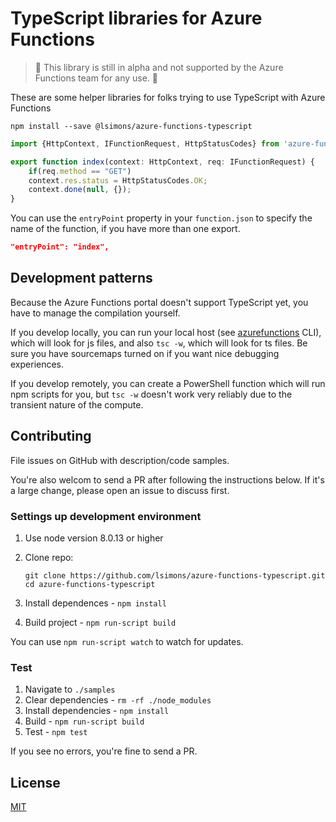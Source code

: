 # TypeScript libraries for Azure Functions

> :construction: This library is still in alpha and not supported by the Azure Functions team for any use. :construction:

These are some helper libraries for folks trying to use TypeScript with Azure Functions

`npm install --save @lsimons/azure-functions-typescript`

```typescript
import {HttpContext, IFunctionRequest, HttpStatusCodes} from 'azure-functions-typescript'

export function index(context: HttpContext, req: IFunctionRequest) {
    if(req.method == "GET")
    context.res.status = HttpStatusCodes.OK;
    context.done(null, {});
}
```

You can use the `entryPoint` property in your `function.json` to specify the name of the function, if you have more than one export.

```json
"entryPoint": "index", 
```

## Development patterns

Because the Azure Functions portal doesn't support TypeScript yet, you have to manage the compilation yourself. 

If you develop locally, you can run your local host (see [azurefunctions](https://www.npmjs.com/package/azurefunctions) CLI), which will look for js files, and also `tsc -w`, which will look for ts files. Be sure you have sourcemaps turned on if you want nice debugging experiences.

If you develop remotely, you can create a PowerShell function which will run npm scripts for you, but `tsc -w` doesn't work very reliably due to the transient nature of the compute.

## Contributing

File issues on GitHub with description/code samples. 

You're also welcom to send a PR after following the instructions below. If it's a large change, please open an issue to discuss first.

### Settings up development environment

1. Use node version 8.0.13 or higher
2. Clone repo:

    `git clone https://github.com/lsimons/azure-functions-typescript.git` 
    `cd azure-functions-typescript`

3. Install dependences - `npm install`
4. Build project - `npm run-script build`

You can use `npm run-script watch` to watch for updates.

### Test

1. Navigate to `./samples`
2. Clear dependencies - `rm -rf ./node_modules`
3. Install dependencies - `npm install`
4. Build - `npm run-script build`
5. Test - `npm test`

If you see no errors, you're fine to send a PR.

## License

[MIT](LICENSE)